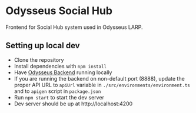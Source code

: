 # Odysseus Social Hub

Frontend for Social Hub system used in Odysseus LARP.

## Setting up local dev

- Clone the repository
- Install dependencies with `npm install`
- Have [Odysseus Backend](https://github.com/OdysseusLarp/odysseus-backend) running locally
- If you are running the backend on non-default port (8888), update the proper API URL to `apiUrl` variable in `./src/environments/environment.ts` and to `apigen` script in `package.json`
- Run `npm start` to start the dev server
- Dev server should be up at http://localhost:4200
